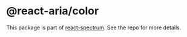 # @react-aria/color

This package is part of [react-spectrum](https://github.com/watheia/rsp-kit). See the repo for more details.
